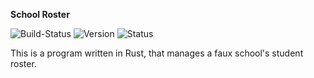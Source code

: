 **School Roster**

![Build-Status](https://img.shields.io/badge/build-passing-brightgreen) ![Version](https://img.shields.io/badge/version-0.1.0-blue)                   ![Status](https://img.shields.io/badge/license-GNU%20GPLv3-yellow)

This is a program written in Rust, that manages a faux school's student roster.
 
